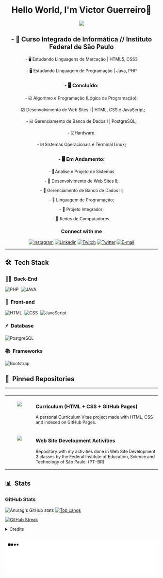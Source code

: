 <h1 align="center">
  Hello World, I'm Victor Guerreiro👋
</h1>
 
 <div align="center">
   <img height="380em" src="https://user-images.githubusercontent.com/70382532/138322189-2db8df52-9dcb-40a0-88a8-c365466bd33d.gif"/>

  
  <h2>- 📖 Curso Integrado de Informática // Instituto Federal de São Paulo</h2>
  <p>- 🖥️ Estudando Linguagens de Marcação | HTML5, CSS3</p>
  <p>- 🖥️ Estudando Linguagem de Programação | Java, PHP</p>
  <h3>- 🖥️ Concluído: </h3>
  <p>- ☑️  Algoritmo e Programação (Lógica de Programação); </p>
  <p>- ☑️  Desenvolvimento de Web Sites I | HTML, CSS e JavaScript; </p>
  <p>- ☑️  Gerenciamento de Banco de Dados I | PostgreSQL; </p>
  <p>- ☑️ Hardware. </p>
  <p>- ☑️ Sistemas Operacionais e Terminal Linux; </p>
  <h3>- 🖥️ Em Andamento: </h3>
  <p>- 🔲 Análise e Projeto de Sistemas </p>
  <p>- 🔲 Desenvolvimento de Web Sites II; </p>
  <p>- 🔲 Gerenciamento de Banco de Dados II; </p>
  <p>- 🔲 Linguagem de Programação; </p>
  <p>- 🔲 Projeto Integrador; </p>
  <p>- 🔲 Redes de Computadores. </p>
</div>

<h3 align="center">
  Connect with me
</h3>

<div align="center">
<p>

<a href="https://www.instagram.com/victorguerreiro_br/"><img src="https://img.shields.io/badge/-Instagram-020114?style=for-the-badge&amp;logo=instagram&amp;logoColor=EBD03E&amp;color:FFF" alt="Instagram"></a>
	<a href="https://www.linkedin.com/in/victor-guerreiro"><img src="https://img.shields.io/badge/-Linkedin-020114?style=for-the-badge&amp;logo=linkedin&amp;logoColor=EBD03E&amp;color:FFF" alt="Linkedin"></a>
   <a href="https://www.twitch.tv/victor_guerreiro"><img src="https://img.shields.io/badge/-Twitch-020114?style=for-the-badge&amp;logo=twitch&amp;logoColor=EBD03E&amp;color:FFF" alt="Twitch"></a>
  <a href="https://twitter.com/VictorGuerrei16"><img src="https://img.shields.io/badge/-Twitter-020114?style=for-the-badge&amp;logo=twitter&amp;logoColor=EBD03E&amp;color:FFF" alt="Twitter"></a>
   <a href="mailto:victorguerreirocontact@gmail.com">
<img src="https://img.shields.io/badge/-email-020114?style=for-the-badge&amp;logo=gmail&amp;logoColor=EBD03E&amp;color:FFF" alt="E-mail">
</a></p>
</div>

***
  
  ## 🛠 &nbsp;Tech Stack

### 👩‍💻 &nbsp;Back-End

![PHP](https://img.shields.io/badge/PHP-E7ECEB?style=for-the-badge&logo=php)&nbsp;
![JAVA](https://img.shields.io/badge/JAVA-E7ECEB?style=for-the-badge&logo=java)&nbsp;


### 🎨 &nbsp;Front-end
![HTML](https://img.shields.io/badge/-HTML-ECE2FB?style=for-the-badge&logo=HTML5)&nbsp;
![CSS](https://img.shields.io/badge/-CSS-ECE2FB?style=for-the-badge&logo=CSS3&logoColor=1572B6)&nbsp;
![JavaScript](https://img.shields.io/badge/-JavaScript-ECE2FB?style=for-the-badge&logo=javascript&logoColor=1572B6)&nbsp;


### ⚡ &nbsp;Database 
![PostgreSQL](https://img.shields.io/badge/-PostgreSQL-ECE2FB?style=for-the-badge&logo=postgresql)&nbsp;

### 📚 &nbsp;Frameworks
![Bootstrap](https://img.shields.io/badge/bootstrap-%238511FA.svg?style=for-the-badge&logo=bootstrap&logoColor=white)


## 📌 &nbsp;Pinned Repositories

<table>
	<thead>
		<tr>
			<th colspan="2" width="2000">&nbsp;</th>
		</tr>
	</thead>
	<tbody>
		<tr>
			<td align="center" valign="top" width="80"><br />
			<a href="https://github.com/ViictorWebTech/curriculum-vitae">
      <img src="https://github.com/felipeAguiarCode/felipeAguiarCode/raw/master/.github/assets/documentation.png" />
      </a>
      </td>
			<td align="top">
			<h3>Curriculum (HTML + CSS + GitHub Pages)</h3>
			<p>A personal Curriculum Vitae project made with HTML, CSS and indexed on GitHub Pages.</p>
			</td>
		</tr>
		<tr>
			<td align="center" valign="top" width="80"><br />
			<a href="https://github.com/ViictorWebTech/Atividades-IFSP-DWS-2">
      <img src="https://github.com/felipeAguiarCode/felipeAguiarCode/raw/master/.github/assets/documentation.png" />
      </a>
      </td>
			<td align="top">
			<h3>Web Site Development Activities</h3>
			<p>Repository with my activities done in Web Site Development 2 classes by the Federal Institute of Education, Science and Technology of São Paulo. (PT-BR)</p>
			</td>
		</tr>
	</tbody>
</table>


## 📊 &nbsp;Stats

<h3 align="left">GitHub Stats</h3>

![Anurag's GitHub stats](https://github-readme-stats-git-masterrstaa-rickstaa.vercel.app/api?username=ViictorWebTech&hide_title=true&show_icons=true&include_all_commits=false&count_private=true&line_height=25&hide=issues&bg_color=020114&title_color=7520FF&text_color=FFF&border_radius=3&border_color=181832&icon_color=7520FF&theme=jolly)
[![Top Langs](https://github-readme-stats-git-masterrstaa-rickstaa.vercel.app/api/top-langs/?username=ViictorWebTech&line_height=10&card_width=290&layout=compact&hide_title=false&count_private=true&langs_count=10&show_icons=true&title_color=7520FF&bg_color=020114&text_color=8B8B8B&border_radius=3&border_color=181832)](https://github.com/elidianaandrade/github-readme-stats)

[![GitHub Streak](https://streak-stats.demolab.com?user=ViictorWebTech&theme=buefy-dark&border_radius=3&date_format=M%20j%5B%2C%20Y%5D&background=020114&border=181832&ring=7520FF&stroke=181832&currStreakLabel=ED00F2&sideLabels=FCFCFC&currStreakNum=ED00F2&fire=ED00F2&sideNums=7520FF&dates=8B8B8B)](https://git.io/streak-stats)

<details align="left">
  <summary>Credits</summary> 
  - Badges by <a href="https://shields.io/">shields.io</a>
  <br>
  - GitHub Stats by <a href="https://github.com/anuraghazra/github-readme-stats">anuraghazra</a>
  <br>
   - GitHub Streak by <a href="https://github.com/DenverCoder1/github-readme-streak-stats">DenverCoder1</a>
  <br>
</details>

<!-- GITHUB STATUS --> 

<!--
<div align="center">
  <a href="https://github.com/ViictorWebTech">
    
  <img height="180em" src="https://github-readme-stats.vercel.app/api?username=ViictorWebTech&show_icons=true&theme=jolly&include_all_commits=true&count_private=true"/>
  <img height="180em" src="https://github-readme-stats.vercel.app/api/top-langs/?username=ViictorWebTech&layout=compact&langs_count=7&theme=jolly"/> 
</div>

<!-- TEMAS: dark, radical, merko, gruvbox, tokyonight, onedark, cobalt, synthwave, highcontrast, dracula -->
  <!--
<div style="display: inline_block"><br>
  
  -->

  
  <!-- TECNOLOGIAS -->
<!--
<div align="center"> -->
  <!--
  
  <img align="center" alt="Victor-HTML" height="30" width="40" src="https://raw.githubusercontent.com/devicons/devicon/master/icons/html5/html5-original.svg">
  
  <img align="center" alt="Victor-CSS" height="30" width="40" src="https://raw.githubusercontent.com/devicons/devicon/master/icons/css3/css3-original.svg">
  
  <img align="center" alt="Victor-JavaScript" height="30" width="40" src="https://raw.githubusercontent.com/devicons/devicon/master/icons/javascript/javascript-original.svg">
 
  <img align="center" alt="Victor-PHP" height="30" width="40" src="https://raw.githubusercontent.com/devicons/devicon/master/icons/php/php-original.svg">
 
  <img align="center" alt="Victor-PostgreSQL" height="30" width="40" src="https://raw.githubusercontent.com/devicons/devicon/master/icons/postgresql/postgresql-original.svg">
 
  <img align="center" alt="Victor-Java" height="30" width="40" src="https://raw.githubusercontent.com/devicons/devicon/master/icons/java/java-original.svg">
  
  </div>
  
  <img align="right" alt="Victor-pic" height="150" style="border-radius:50px;" src="https://d1fdloi71mui9q.cloudfront.net/5MJ2xszwQD6cXigBY58V_35738fa8d3xSsx2Y?width=338&height=338">
</div>
  -->
  ##
 
  
<div> 
  
  <!-- REDES -->
  <div align="center">
  <!-- Secret <a href="https://www.youtube.com/channel/UCMD8AJbtJl1DUl-d3YkZztA" target="_blank"><img src="https://img.shields.io/badge/YouTube-FF0000?style=for-the-badge&logo=youtube&logoColor=white" target="_blank"></a> 
   <a href="https://www.instagram.com/victorguerreiro_br/" target="_blank"><img src="https://img.shields.io/badge/-Instagram-%23E4405F?style=for-the-badge&logo=instagram&logoColor=white" target="_blank"></a>
 	 <a href="https://www.twitch.tv/victor_guerreiro" target="_blank"><img src="https://img.shields.io/badge/Twitch-9146FF?style=for-the-badge&logo=twitch&logoColor=white" target="_blank"></a>
 <a href="https://discord.gg/utxHV5Z" target="_blank"><img src="https://img.shields.io/badge/Discord-7289DA?style=for-the-badge&logo=discord&logoColor=white" target="_blank"></a> 
<a href="https://twitter.com/VictorGuerrei16" target="_blank"><img src="https://img.shields.io/badge/Twitter-1DA1F2?style=for-the-badge&logo=twitter&logoColor=white" target="_blank"></a>
  <a href = "mailto:victorguerreirocontact@gmail.com"><img src="https://img.shields.io/badge/-Gmail-%23333?style=for-the-badge&logo=gmail&logoColor=white" target="_blank"></a>
-->
  </div>
 
  ![Snake animation](https://github.com/ViictorWebTech/ViictorWebTech/blob/output/github-contribution-grid-snake.svg)
 
</div>
